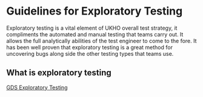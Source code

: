 # **Guidelines  for Exploratory Testing**

Exploratory testing is a vital element of UKHO overall test strategy, it compliments the automated and manual testing that teams carry out. It allows the full analytically 
abilities of the test engineer to come to the fore. It has been well proven that exploratory testing is a great method for uncovering bugs along side the other testing types 
that teams use.

## What is exploratory testing 

[GDS Exploratory Testing](https://www.gov.uk/service-manual/technology/exploratory-testing)


